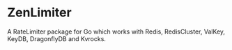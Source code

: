 # ZenLimiter

A RateLimiter package for Go which works with Redis, RedisCluster, ValKey, KeyDB, DragonflyDB and Kvrocks.

